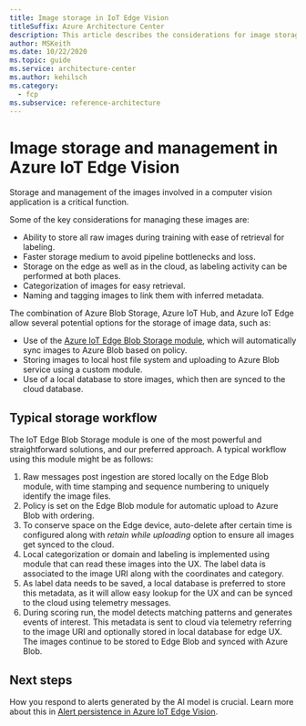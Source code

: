 ```yaml
---
title: Image storage in IoT Edge Vision
titleSuffix: Azure Architecture Center
description: This article describes the considerations for image storage in an Azure IoT Edge Vision solution.
author: MSKeith
ms.date: 10/22/2020
ms.topic: guide
ms.service: architecture-center
ms.author: kehilsch
ms.category:
  - fcp
ms.subservice: reference-architecture
---
```


# Image storage and management in Azure IoT Edge Vision

Storage and management of the images involved in a computer vision application is a critical function. 

Some of the key considerations for managing these images are:

* Ability to store all raw images during training with ease of retrieval for labeling.
* Faster storage medium to avoid pipeline bottlenecks and loss.
* Storage on the edge as well as in the cloud, as labeling activity can be performed at both places.
* Categorization of images for easy retrieval.
* Naming and tagging images to link them with inferred metadata.

The combination of Azure Blob Storage, Azure IoT Hub, and Azure IoT Edge allow several potential options for the storage of image data, such as:

* Use of the [Azure IoT Edge Blob Storage module](https://docs.microsoft.com/azure/iot-edge/how-to-store-data-blob), which will automatically sync images to Azure Blob based on policy.
* Storing images to local host file system and uploading to Azure Blob service using a custom module.
* Use of a local database to store images, which then are synced to the cloud database.

## Typical storage workflow

The IoT Edge Blob Storage module is one of the most powerful and straightforward solutions, and our preferred approach. A typical workflow using this module might be as follows:

1. Raw messages post ingestion are stored locally on the Edge Blob module, with time stamping and sequence numbering to uniquely identify the image files.
2. Policy is set on the Edge Blob module for automatic upload to Azure Blob with ordering.
3. To conserve space on the Edge device, auto-delete after certain time is configured along with *retain while uploading* option to ensure all images get synced to the cloud.
4. Local categorization or domain and labeling is implemented using module that can read these images into the UX. The label data is associated to the image URI along with the coordinates and category.
5. As label data needs to be saved, a local database is preferred to store this metadata, as it will allow easy lookup for the UX and can be synced to the cloud using telemetry messages.
6. During scoring run, the model detects matching patterns and generates events of interest. This metadata is sent to cloud via telemetry referring to the image URI and optionally stored in local database for edge UX. The images continue to be stored to Edge Blob and synced with Azure Blob.

## Next steps

How you respond to alerts generated by the AI model is crucial. Learn more about this in [Alert persistence in Azure IoT Edge Vision](./iot-edge-alerts.md).